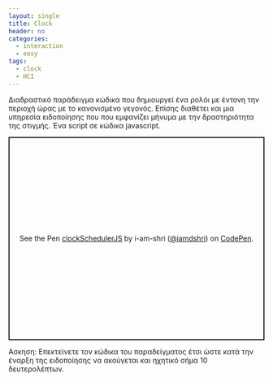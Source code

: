 ```yaml
---
layout: single
title: Clock
header: no
categories:
  - interaction
  - easy
tags:
  - clock
  - HCI
---
```


Διαδραστικό παράδειγμα κώδικα που δημιουργεί ένα ρολόι με έντονη την περιοχή ώρας με το κανονισμένο γεγονός. Επίσης διαθέτει και μια υπηρεσία ειδοποίησης που που εμφανίζει μήνυμα με την δραστηριότητα της στιγμής. Ένα  script σε κώδικα javascript. 

<p class="codepen" data-height="300" data-default-tab="html,result" data-slug-hash="jXGPdP" data-pen-title="clockSchedulerJS" data-user="iamdshri" style="height: 400px; box-sizing: border-box; display: flex; align-items: center; justify-content: center; border: 2px solid; margin: 1em 0; padding: 1em;">
  <span>See the Pen <a href="https://codepen.io/iamdshri/pen/jXGPdP">
  clockSchedulerJS</a> by i-am-shri (<a href="https://codepen.io/iamdshri">@iamdshri</a>)
  on <a href="https://codepen.io">CodePen</a>.</span>
</p>
<script async src="https://public.codepenassets.com/embed/index.js"></script>



Ασκηση: Επεκτείνετε τον κώδικα του παραδείγματος έτσι ώστε κατά την έναρξη της ειδοποίησης να ακούγεται και ηχητικό σήμα 10 δευτερολέπτων.

